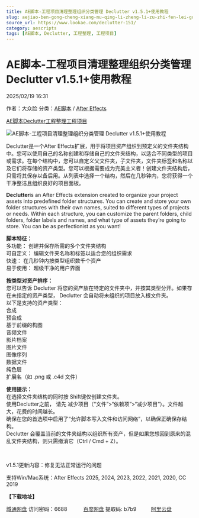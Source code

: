 ```yaml
---
title: AE脚本-工程项目清理整理组织分类管理 Declutter v1.5.1+使用教程
slug: aejiao-ben-gong-cheng-xiang-mu-qing-li-zheng-li-zu-zhi-fen-lei-guan-li-declutter-v1-5-1-shi-yong-jiao-cheng
source_url: https://www.lookae.com/declutter-151/
category: aescripts
tags: [AE脚本, Declutter, 工程整理, 工程项目]
---
```

# AE脚本-工程项目清理整理组织分类管理 Declutter v1.5.1+使用教程

2025/02/19 16:31

作者：大众脸
分类：[AE脚本](https://www.lookae.com/after-effects/aescripts/) / [After Effects](https://www.lookae.com/after-effects/)

[AE脚本](https://www.lookae.com/tag/ae%e8%84%9a%e6%9c%ac/)[Declutter](https://www.lookae.com/tag/declutter/)[工程整理](https://www.lookae.com/tag/%e5%b7%a5%e7%a8%8b%e6%95%b4%e7%90%86/)[工程项目](https://www.lookae.com/tag/%e5%b7%a5%e7%a8%8b%e9%a1%b9%e7%9b%ae/)

![AE脚本-工程项目清理整理组织分类管理 Declutter v1.5.1+使用教程](https://www.lookae.com/wp-content/uploads/2020/09/Declutter.jpg "AE脚本-工程项目清理整理组织分类管理 Declutter v1.5.1+使用教程-LookAE.com")

Declutter是一个After Effects扩展，用于将项目资产组织到预定义的文件夹结构中。您可以使用自己的名称创建和存储自己的文件夹结构，以适合不同类型的项目或需求。在每个结构中，您可以自定义父文件夹，子文件夹，文件夹标签和名称以及它们将存储的资产类型。您可以根据需要成为完美主义者！创建文件夹结构后，只需将其保存以备后用。从列表中选择一个结构，然后在几秒钟内，您将获得一个干净整洁且组织良好的项目面板。

**Declutter**is an After Effects extension created to organize your project assets into predefined folder structures. You can create and store your own folder structures with their own names, suited to different types of projects or needs. Within each structure, you can customize the parent folders, child folders, folder labels and names, and what type of assets they’re going to store. You can be as perfectionist as you want!

**脚本特征：**  
多功能： 创建并保存所需的多个文件夹结构  
可自定义： 编辑文件夹名称和标签以适合您的组织需求  
快速： 在几秒钟内按类型组织数千个资产  
易于使用： 超级干净的用户界面

**按类型对资产排序：**  
您可以告诉 Declutter 将您的资产放在特定的文件夹中，并按其类型分开。如果存在未指定的资产类型， Declutter 会自动将未组织的项目放入根文件夹。  
以下是支持的资产类型：  
合成  
预合成  
基于前缀的构图  
音频文件  
影片档案  
图片文件  
图像序列  
数据文件  
纯色层  
扩展名（如 .png 或 .c4d 文件）

**使用提示：**  
在选择文件夹结构的同时按 Shift键仅创建文件夹。  
使用Declutter之前， 请先 减少项目（“文件”>“依赖项”>“减少项目”）。文件越大，花费的时间越长。  
确保在您的首选项中启用了“允许脚本写入文件和访问网络”，以确保正确保存结构。  
Declutter 会覆盖当前的文件夹结构以组织所有资产，但是如果您想回到原来的混乱文件夹结构，则只需撤消它（Ctrl / Cmd + Z）。

[﻿﻿﻿](https://cloud.video.taobao.com//play/u/705956171/p/1/e/6/t/1/280785988709.mp4)

v1.5.1更新内容：修复无法正常运行的问题

支持Win/Mac系统：After Effects 2025, 2024, 2023, 2022, 2021, 2020, CC 2019

**【下载地址】**

[城通网盘](https://url70.ctfile.com/f/2827370-1461876781-204f1c?p=4431) 访问密码：6688           [百度网盘](https://pan.baidu.com/s/1W5KhAKTUJg0geoA5JI2Ctg?pwd=b7b9) 提取码: b7b9          [阿里云盘](https://www.alipan.com/s/QMo4bJrsyBD)

